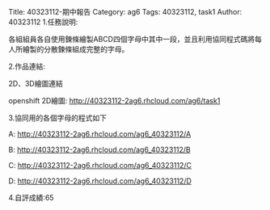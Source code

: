 Title: 40323112-期中報告
Category: ag6
Tags: 40323112, task1
Author: 40323112
1.任務說明:

各組組員各自使用鍊條繪製ABCD四個字母中其中一段，並且利用協同程式碼將每人所繪製的分散鍊條組成完整的字母。


2.作品連結:

2D、3D繪圖連結

openshift 2D繪圖:
 <a href="http://40323112-2ag6.rhcloud.com/ag6/task1">http://40323112-2ag6.rhcloud.com/ag6/task1


3.協同用的各個字母的程式如下

A:
<a href="http://40323112-2ag6.rhcloud.com/ag6_40323112/A">http://40323112-2ag6.rhcloud.com/ag6_40323112/A

B:
<a href="http://40323112-2ag6.rhcloud.com/ag6_40323112/B">http://40323112-2ag6.rhcloud.com/ag6_40323112/B

C:
<a href="http://40323112-2ag6.rhcloud.com/ag6_40323112/C">http://40323112-2ag6.rhcloud.com/ag6_40323112/C

D:
<a href="http://40323112-2ag6.rhcloud.com/ag6_40323112/D">http://40323112-2ag6.rhcloud.com/ag6_40323112/D


4.自評成績:65


